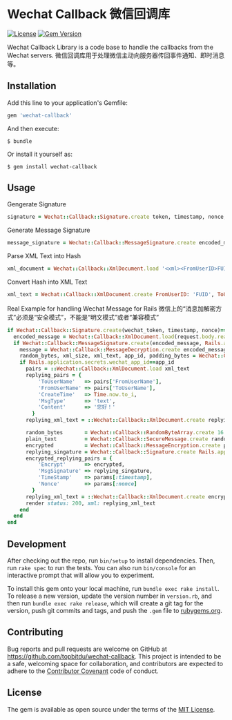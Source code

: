 # Wechat Callback 微信回调库

[![License](https://img.shields.io/badge/license-MIT-green.svg)](http://opensource.org/licenses/MIT)
[![Gem Version](https://badge.fury.io/rb/wechat-callback.svg)](https://badge.fury.io/rb/wechat-callback)

Wechat Callback Library is a code base to handle the callbacks from the Wechat servers.
微信回调库用于处理微信主动向服务器传回事件通知、即时消息等。

## Installation

Add this line to your application's Gemfile:

```ruby
gem 'wechat-callback'
```

And then execute:

    $ bundle

Or install it yourself as:

    $ gem install wechat-callback

## Usage

Gengerate Signature
```ruby
signature = Wechat::Callback::Signature.create token, timestamp, nonce, text_1, text_2, text_3
```

Generate Message Signature
```ruby
message_signature = Wechat::Callback::MessageSignature.create encoded_message, token, timestamp, nonce
```

Parse XML Text into Hash
```ruby
xml_document = Wechat::Callback::XmlDocument.load '<xml><FromUserID>FUID</FromUserID></xml>'
```

Convert Hash into XML Text
```ruby
xml_text = Wechat::Callback::XmlDocument.create FromUserID: 'FUID', ToUserID: 'TUID' # <xml><FromUserID>FUID</FromUserID><ToUserID>TUID</ToUserID></xml>
```

Real Example for handling Wechat Message for Rails
微信上的“消息加解密方式”必须是“安全模式”，不能是“明文模式”或者“兼容模式”
```ruby
if Wechat::Callback::Signature.create(wechat_token, timestamp, nonce)==params[:signature]
  encoded_message = Wechat::Callback::XmlDocument.load(request.body.read)['Encrypt']
  if Wechat::Callback::MessageSignature.create(encoded_message, Rails.application.secrets.wechat_validation_token, params[:timestamp], params[:nonce])==message_signature
    message = Wechat::Callback::MessageDecryption.create encoded_message, Rails.application.secrets.wechat_encoding_aes_keys
    random_bytes, xml_size, xml_text, app_id, padding_bytes = Wechat::Callback::SecureMessage.load message
    if Rails.application.secrets.wechat_app_id==app_id
      pairs = ::Wechat::Callback::XmlDocument.load xml_text
      replying_pairs = {
          'ToUserName'   => pairs['FromUserName'],
          'FromUserName' => pairs['ToUserName'],
          'CreateTime'   => Time.now.to_i,
          'MsgType'      => 'text',
          'Content'      => '您好！'
        }
      replying_xml_text = ::Wechat::Callback::XmlDocument.create replying_pairs

      random_bytes       = Wechat::Callback::RandomByteArray.create 16
      plain_text         = Wechat::Callback::SecureMessage.create random_bytes, replying_xml_text, Rails.application.secrets.wechat_app_id
      encrypted          = Wechat::Callback::MessageEncryption.create plain_text, Rails.application.secrets.wechat_encoding_aes_keys
      replying_singature = Wechat::Callback::Signature.create Rails.application.secrets.wechat_validation_token, params[:timestamp], params[:nonce], encrypted
      encrypted_replying_pairs = {
          'Encrypt'      => encrypted,
          'MsgSignature' => replying_singature,
          'TimeStamp'    => params[:timestamp],
          'Nonce'        => params[:nonce]
        }
      replying_xml_text = ::Wechat::Callback::XmlDocument.create encrypted_replying_pairs
      render status: 200, xml: replying_xml_text
    end
  end
end
```

## Development

After checking out the repo, run `bin/setup` to install dependencies. Then, run `rake spec` to run the tests. You can also run `bin/console` for an interactive prompt that will allow you to experiment.

To install this gem onto your local machine, run `bundle exec rake install`. To release a new version, update the version number in `version.rb`, and then run `bundle exec rake release`, which will create a git tag for the version, push git commits and tags, and push the `.gem` file to [rubygems.org](https://rubygems.org).

## Contributing

Bug reports and pull requests are welcome on GitHub at https://github.com/topbitdu/wechat-callback. This project is intended to be a safe, welcoming space for collaboration, and contributors are expected to adhere to the [Contributor Covenant](http://contributor-covenant.org) code of conduct.


## License

The gem is available as open source under the terms of the [MIT License](http://opensource.org/licenses/MIT).

